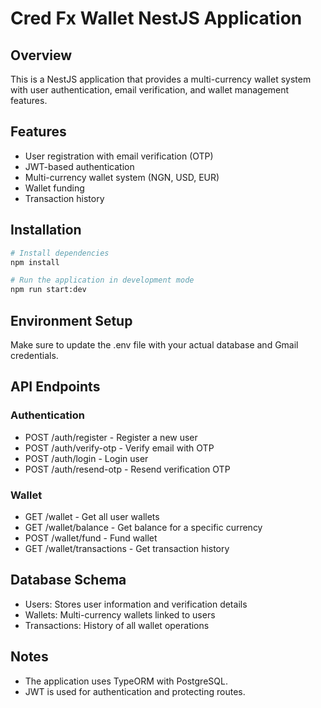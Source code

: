 # Cred Fx Wallet NestJS Application

## Overview
This is a NestJS application that provides a multi-currency wallet system with user authentication, email verification, and wallet management features.

## Features
- User registration with email verification (OTP)
- JWT-based authentication
- Multi-currency wallet system (NGN, USD, EUR)
- Wallet funding
- Transaction history

## Installation

```bash
# Install dependencies
npm install

# Run the application in development mode
npm run start:dev
```

## Environment Setup
Make sure to update the .env file with your actual database and Gmail credentials.

## API Endpoints

### Authentication
- POST /auth/register - Register a new user
- POST /auth/verify-otp - Verify email with OTP
- POST /auth/login - Login user
- POST /auth/resend-otp - Resend verification OTP

### Wallet
- GET /wallet - Get all user wallets
- GET /wallet/balance - Get balance for a specific currency
- POST /wallet/fund - Fund wallet
- GET /wallet/transactions - Get transaction history

## Database Schema
- Users: Stores user information and verification details
- Wallets: Multi-currency wallets linked to users
- Transactions: History of all wallet operations

## Notes
- The application uses TypeORM with PostgreSQL.
- JWT is used for authentication and protecting routes.

